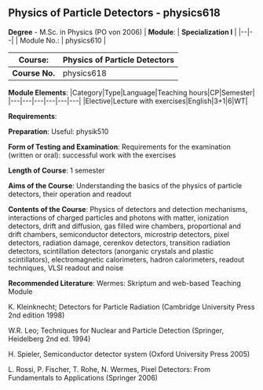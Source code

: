 ## Physics of Particle Detectors - physics618

**Degree** - M.Sc. in Physics (PO von 2006)
| **Module**: | **Specialization I** |
|--|--|
| Module No.: | physics610 |

| **Course**: | Physics of Particle Detectors |
|------|------|
| **Course No.** | physics618 |

**Module Elements**:
|Category|Type|Language|Teaching hours|CP|Semester|
|---|---|---|---|---|---|
|Elective|Lecture with exercises|English|3+1|6|WT|

**Requirements**:


**Preparation**:
Useful: physik510

**Form of Testing and Examination**:
Requirements for the examination (written or oral): successful work with the exercises

**Length of Course**:
1 semester

**Aims of the Course**:
Understanding the basics of the physics of particle detectors, their operation and readout

**Contents of the Course**:
Physics of detectors and detection mechanisms, interactions of charged particles and photons with matter, ionization detectors, drift and diffusion, gas filled wire chambers, proportional and drift chambers, semiconductor detectors, microstrip detectors, pixel detectors, radiation damage, cerenkov detectors, transition radiation detectors, scintillation detectors (anorganic crystals and plastic scintillators), electromagnetic calorimeters, hadron calorimeters, readout techniques, VLSI readout and noise

**Recommended Literature**:
Wermes: Skriptum and web-based Teaching Module 

K. Kleinknecht; Detectors for Particle Radiation (Cambridge University Press 2nd edition 1998)

W.R. Leo; Techniques for Nuclear and Particle Detection (Springer, Heidelberg 2nd ed. 1994)

H. Spieler, Semiconductor detector system (Oxford University Press 2005)

L. Rossi, P. Fischer, T. Rohe, N. Wermes, Pixel Detectors: From Fundamentals to Applications (Springer 2006)


